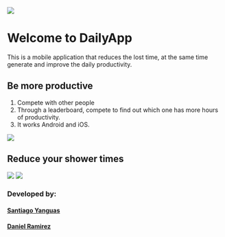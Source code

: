 <img src="https://i.ibb.co/6Y2NLRY/Logo-Time.png">
<h1>Welcome to DailyApp</h1>

<p>This is a mobile application that reduces the lost time, at the same time generate and improve the daily productivity.</p>



<h2>Be more productive</h2>

<ol><li>Compete with other people</li>

<li>Through a leaderboard, compete to find out which one has more hours of productivity.</li>

<li>It works Android and iOS.</li>
</ol>

<img src="https://i.ibb.co/R0d8NVn/Home.png"/>
<h2>Reduce your shower times</h2>
<img src="https://i.ibb.co/yBC4bY7/Grupo-69.png"/>
<img src="https://i.ibb.co/L1t52HC/schedule.png"/>
<h3>Developed by:</h3>
  <h4><a href="https://twitter.com/ToqYang">Santiago Yanguas</a></h4>
  <h4><a href="https://www.twitter.com/gomba662">Daniel Ramirez</a></h4>
